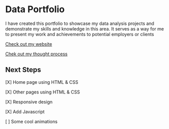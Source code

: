<h1>Data Portfolio</h1>
<p>I have created this portfolio to showcase my data analysis projects and demonstrate my skills and knowledge in this area. It serves as a way for me to present my work and achievements to potential employers or clients</p>

<p><a href="https://venebre.com/">Check out my website</a></p>
<p><a href="https://medium.com/@danielllira2021/creating-a-website-for-my-data-analysis-projects-a7232d5310eb">Chek out my thought process</a></p>

<h2>Next Steps</h2>

<p>[X] Home page using HTML & CSS</p>
<p>[X] Other pages using HTML & CSS</p>
<p>[X] Responsive design</p>
<p>[X] Add Javascript</p>
<p>[ ] Some cool animations</p>